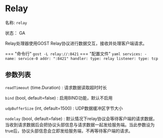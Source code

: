 # Relay

名称: `relay`

状态： GA

Relay处理器使用GOST Relay协议进行数据交互，接收并处理客户端请求。

=== "命令行"
    ```
	gost -L relay://:8421
	```
=== "配置文件"
    ```yaml
	services:
	- name: service-0
	  addr: ":8421"
	  handler:
		type: relay
	  listener:
		type: tcp
	```

## 参数列表

`readTimeout` (time.Duration)
:    请求数据读取超时时长

`bind` (bool, default=false)
:    启用BIND功能，默认不启用

`udpBufferSize` (int, default=1500)
:    UDP数据缓冲区字节大小

`nodelay` (bool, default=false)
:    默认情况下relay协议会等待客户端的请求数据，当收到请求数据后会把协议头部信息与请求数据一起发给服务端。当此参数设为true后，协议头部信息会立即发给服务端，不再等待客户端的请求。
